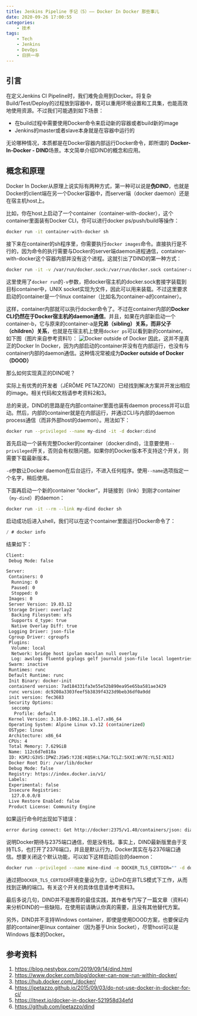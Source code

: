 ```yaml
---
title: Jenkins Pipeline 手记（5）—— Docker In Docker 那些事儿
date: 2020-09-26 17:00:55
categories:
    - 技术
tags:
    - Tech
    - Jenkins
    - DevOps
    - 日拱一卒
---
```

## 引言
在定义Jenkins CI Pipeline时，我们难免会用到Docker。将复杂Build/Test/Deploy的过程放到容器中，既可以重用环境设置和工具集，也能高效地使用资源。不过我们可能遇到如下场景：

 - 在build过程中需要使用Docker命令来启动新的容器或者build新的image
 - Jenkins的master或者slave本身就是在容器中运行的

无论哪种情况，本质都是在Docker容器内部运行Docker命令，即所谓的 **Docker-In-Docker - DIND**场景。本文简单介绍DIND的概念和应用。

## 概念和原理
Docker In Docker从原理上说实际有两种方式，第一种可以说是**伪DIND**，也就是Docker的client端在另一个Docker容器中，而server端（docker daemon）还是在宿主机host上。
<!--more-->
比如，你在host上启动了一个container（container-with-docker），这个container里面装有Docker CLI，你可以进行docker ps/push/build等操作：

```bash
docker run -it container-with-docker sh
```
接下来在container的sh程序里，你需要执行`docker images`命令。直接执行是不行的，因为命令的执行需要与Docker的server端daemon进程通信，container-with-docker这个容器内部并没有这个进程。这就引出了DIND的第一种方式：

```bash
docker run -it -v /var/run/docker.sock:/var/run/docker.sock container-a
```
这里使用了`docker run`的`-v`参数，把docker宿主机的docker.sock套接字装载到目标container中，UNIX socket实现为文件，因此可以用来装载。不过这里要求启动的container是一个linux container（比如名为container-a的container）。

这样，container内部就可以执行docker命令了。不过在container内部的**Docker CLI仍然在于Docker宿主机的daemon通信**。并且，如果在内部新启动一个container-b，它与原来的container-a是**兄弟（sibling）关系，而非父子（children）关系**，也就是在宿主机上使用`docker ps`可以看到新的container。如下图（图片来自参考资料1）：
![Docker outside of Docker](https://img-blog.csdnimg.cn/20200814164509658.png?x-oss-process=image/watermark,type_ZmFuZ3poZW5naGVpdGk,shadow_10,text_aHR0cHM6Ly9ibG9nLmNzZG4ubmV0L2p0el9NUFA=,size_16,color_FFFFFF,t_70#pic_center)
因此，这并不是真正的Docker In Docker，因为内部启动的container并没有在内部运行，也没有与container内部的daemon通信。这种情况常被成为**Docker outside of Docker（DOOD）**

那么如何实现真正的DIND呢？

实际上有优秀的开发者（JÉRÔME PETAZZONI）已经找到解决方案并开发出相应的image。相关代码和文档请参考资料2和3。

总的来说，DIND的思路是在内部container里面也装有daemon process并可以启动。然后，内部的container就是在内部运行，并通过CLI与内部的daemon process通信（而非外部host的daemon）。用法如下：

```bash
docker run --privileged --name my-dind -it -d docker:dind
```
首先启动一个装有完整Docker的container（docker:dind)，注意要使用`--privileged`开关，否则会有权限问题。如果你的Docker版本不支持这个开关，则需要下载最新版本。

`-d`参数让Docker daemon在后台运行，不进入任何程序。使用`--name`选项指定一个名字，稍后使用。

下面再启动一个新的container “docker”，并链接到（link）到刚才container（`my-dind`）的daemon：

```bash
docker run -it --rm --link my-dind docker sh
```
启动成功后进入shell，我们可以在这个container里面运行Docker命令了：

```c
/ # docker info
```
结果如下：

```bash
Client:
 Debug Mode: false

Server:
 Containers: 0
  Running: 0
  Paused: 0
  Stopped: 0
 Images: 0
 Server Version: 19.03.12
 Storage Driver: overlay2
  Backing Filesystem: xfs
  Supports d_type: true
  Native Overlay Diff: true
 Logging Driver: json-file
 Cgroup Driver: cgroupfs
 Plugins:
  Volume: local
  Network: bridge host ipvlan macvlan null overlay
  Log: awslogs fluentd gcplogs gelf journald json-file local logentries splunk syslog
 Swarm: inactive
 Runtimes: runc
 Default Runtime: runc
 Init Binary: docker-init
 containerd version: 7ad184331fa3e55e52b890ea95e65ba581ae3429
 runc version: dc9208a3303feef5b3839f4323d9beb36df0a9dd
 init version: fec3683
 Security Options:
  seccomp
   Profile: default
 Kernel Version: 3.10.0-1062.18.1.el7.x86_64
 Operating System: Alpine Linux v3.12 (containerized)
 OSType: linux
 Architecture: x86_64
 CPUs: 4
 Total Memory: 7.629GiB
 Name: 112c6d7e818a
 ID: K5MJ:G3VS:IPWZ:JSW5:YJ3E:KQ5H:L7GA:TCLZ:5XXI:WV7E:YL5I:N3IJ
 Docker Root Dir: /var/lib/docker
 Debug Mode: false
 Registry: https://index.docker.io/v1/
 Labels:
 Experimental: false
 Insecure Registries:
  127.0.0.0/8
 Live Restore Enabled: false
 Product License: Community Engine

```
如果运行命令时出现如下错误：

```bash
error during connect: Get http://docker:2375/v1.40/containers/json: dial tcp: lookup docker on 10.108.x.x:53: server misbehaving
```
说明Docker期待与2375端口通信，但是没有找。事实上，DIND最新版里由于支持TLS，也打开了2376端口，并且是默认行为，Docker其实在与2376端口通信。想要关闭这个默认功能，可以如下这样启动后台的daemon：

```bash
docker run --privileged --name mine-dind -e DOCKER_TLS_CERTDIR="" -d docker:dind
```
通过把`DOCKER_TLS_CERTDIR`环境变量设为空，让DinD在非TLS模式下工作，从而找到正确的端口。有关这个开关的具体信息请参考资料3。

最后多说几句，DIND并不是推荐的最佳实践，其作者专门写了一篇文章（资料4）来分析DIND的一些缺陷，在使用前请确认你真的需要，且没有其他替代方案。

另外，DIND并不支持Windows container，即使是使用DOOD方案，也要保证内部的container是linux container（因为基于Unix Socket），尽管host可以是Windows 版本的Docker。

## 参考资料

 1. https://blog.nestybox.com/2019/09/14/dind.html
 2. https://www.docker.com/blog/docker-can-now-run-within-docker/
 3. https://hub.docker.com/_/docker/
 4. https://jpetazzo.github.io/2015/09/03/do-not-use-docker-in-docker-for-ci/
 5. https://itnext.io/docker-in-docker-521958d34efd
 6. https://github.com/jpetazzo/dind
 
